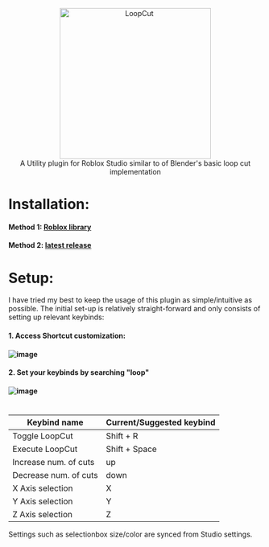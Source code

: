 
<p align="center">
  <img width="300" src="https://user-images.githubusercontent.com/81525782/127375967-7ab90939-75ee-4d85-916f-a42222376068.png" alt="LoopCut">
    <br/> A Utility plugin for Roblox Studio similar to of Blender's basic loop cut implementation
</p>


# Installation:
#### Method 1: [Roblox library](https://www.roblox.com/library/7158238819/LoopCut)
#### Method 2: [latest release](https://github.com/KhanPython/LoopCut/blob/main/LoopCutV3.rbxmx)

# Setup:
I have tried my best to keep the usage of this plugin as simple/intuitive as possible. The initial set-up is relatively straight-forward and only consists of setting up relevant keybinds:

#### 1. Access Shortcut customization:
#### ![image](https://user-images.githubusercontent.com/81525782/127295025-d79cbb27-f145-4b73-8517-d7742f5848f9.png)

#### 2. Set your keybinds by searching "loop"
#### ![image](https://user-images.githubusercontent.com/81525782/127295292-8e51870a-bf5c-40fe-a6ee-8ab3481f81e1.png)

#

Keybind name | Current/Suggested keybind
------------ | -------------
Toggle LoopCut | Shift + R
Execute LoopCut | Shift + Space
Increase num. of cuts | up
Decrease num. of cuts | down
X Axis selection | X
Y Axis selection | Y
Z Axis selection | Z

Settings such as selectionbox size/color are synced from Studio settings. 
